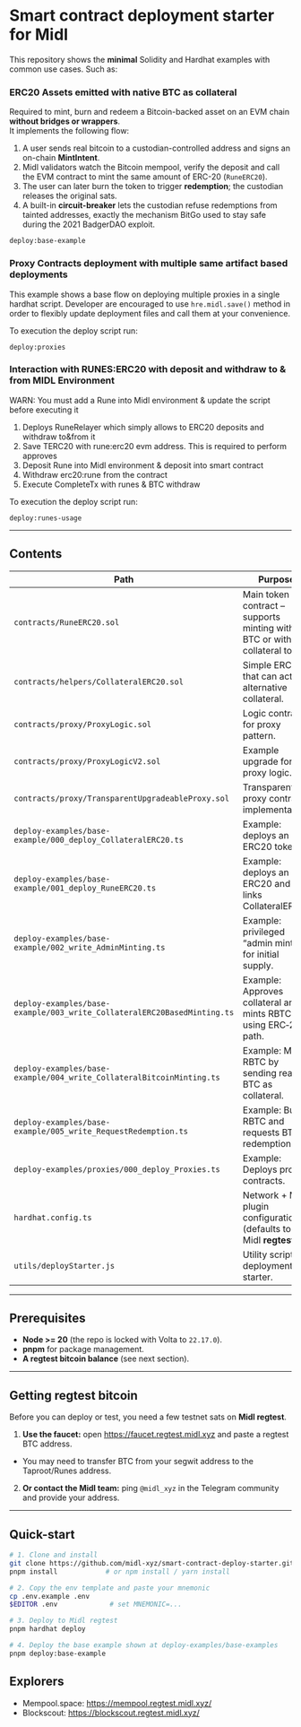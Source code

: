 # Smart contract deployment starter for Midl

This repository shows the **minimal** Solidity and Hardhat examples with common use cases. Such as:

### ERC20 Assets emitted with native BTC as collateral

Required to mint, burn and redeem a Bitcoin-backed asset on an EVM chain **without bridges or wrappers**.  
It implements the following flow:

1. A user sends real bitcoin to a custodian-controlled address and signs an on-chain **MintIntent**.
2. Midl validators watch the Bitcoin mempool, verify the deposit and call the EVM contract to mint the same amount of ERC-20 (`RuneERC20`).
3. The user can later burn the token to trigger **redemption**; the custodian releases the original sats.
4. A built-in **circuit-breaker** lets the custodian refuse redemptions from tainted addresses, exactly the mechanism BitGo used to stay safe during the 2021 BadgerDAO exploit.

```
deploy:base-example
```

### Proxy Contracts deployment with multiple same artifact based deployments
This example shows a base flow on deploying multiple proxies in a single hardhat script.
Developer are encouraged to use `hre.midl.save()` method in order to flexibly update
deployment files and call them at your convenience.

To execution the deploy script run:

```
deploy:proxies
```

### Interaction with RUNES:ERC20 with deposit and withdraw to & from MIDL Environment
WARN: You must add a Rune into Midl environment & update the script before executing it

1. Deploys RuneRelayer which simply allows to ERC20 deposits and withdraw to&from it
2. Save TERC20 with rune:erc20 evm address. This is required to perform approves
3. Deposit Rune into Midl environment & deposit into smart contract
4. Withdraw erc20:rune from the contract
5. Execute CompleteTx with runes & BTC withdraw

To execution the deploy script run:

```
deploy:runes-usage
```

---

## Contents

| Path                                                                    | Purpose                                                                       |
| ----------------------------------------------------------------------- | ----------------------------------------------------------------------------- |
| `contracts/RuneERC20.sol`                                               | Main token contract – supports minting with BTC or with the collateral token. |
| `contracts/helpers/CollateralERC20.sol`                                 | Simple ERC-20 that can act as alternative collateral.                         |
| `contracts/proxy/ProxyLogic.sol`                                        | Logic contract for proxy pattern.                                             |
| `contracts/proxy/ProxyLogicV2.sol`                                      | Example upgrade for proxy logic.                                              |
| `contracts/proxy/TransparentUpgradeableProxy.sol`                       | Transparent proxy contract implementation.                                    |
| `deploy-examples/base-example/000_deploy_CollateralERC20.ts`            | Example: deploys an ERC20 token.                                            |
| `deploy-examples/base-example/001_deploy_RuneERC20.ts`                  | Example: deploys an ERC20 and links CollateralERC2.                              |
| `deploy-examples/base-example/002_write_AdminMinting.ts`                | Example: privileged “admin mint” for initial supply.                          |
| `deploy-examples/base-example/003_write_CollateralERC20BasedMinting.ts` | Example: Approves collateral and mints RBTC using ERC‑20 path.                |
| `deploy-examples/base-example/004_write_CollateralBitcoinMinting.ts`    | Example: Mints RBTC by sending real BTC as collateral.                        |
| `deploy-examples/base-example/005_write_RequestRedemption.ts`           | Example: Burns RBTC and requests BTC redemption.                              |
| `deploy-examples/proxies/000_deploy_Proxies.ts`                         | Example: Deploys proxy contracts.                                             |
| `hardhat.config.ts`                                                     | Network + Midl plugin configuration (defaults to Midl **regtest**).           |
| `utils/deployStarter.js`                                                | Utility script for deployment starter.                                        |

---

## Prerequisites

-   **Node >= 20** (the repo is locked with Volta to `22.17.0`).
-   **pnpm** for package management.
-   **A regtest bitcoin balance** (see next section).

---

## Getting regtest bitcoin

Before you can deploy or test, you need a few testnet sats on **Midl regtest**.

1. **Use the faucet:** open <https://faucet.regtest.midl.xyz> and paste a regtest BTC address.

-   You may need to transfer BTC from your segwit address to the Taproot/Runes address.

2. **Or contact the Midl team:** ping `@midl_xyz` in the Telegram community and provide your address.

---

## Quick-start

```bash
# 1. Clone and install
git clone https://github.com/midl-xyz/smart-contract-deploy-starter.git
pnpm install            # or npm install / yarn install

# 2. Copy the env template and paste your mnemonic
cp .env.example .env
$EDITOR .env             # set MNEMONIC=...

# 3. Deploy to Midl regtest
pnpm hardhat deploy

# 4. Deploy the base example shown at deploy-examples/base-examples
pnpm deploy:base-example
```

## Explorers

-   Mempool.space: https://mempool.regtest.midl.xyz/
-   Blockscout: https://blockscout.regtest.midl.xyz/

